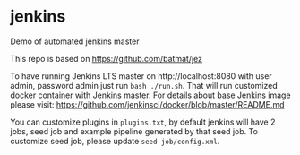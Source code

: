 # jenkins
Demo of automated jenkins master

This repo is based on https://github.com/batmat/jez

To have running Jenkins LTS master on http://localhost:8080 with user admin, password admin
just run `bash ./run.sh`. That will run customized docker container with Jenkins master.
For details about base Jenkins image please visit: https://github.com/jenkinsci/docker/blob/master/README.md

You can customize plugins in `plugins.txt`, by default jenkins will have 2 jobs,
seed job and example pipeline generated by that seed job.
To customize seed job, please update `seed-job/config.xml`.
